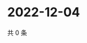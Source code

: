 # 2022-12-04

共 0 条

<!-- BEGIN WEIBO -->
<!-- 最后更新时间 Sun Dec 04 2022 22:12:26 GMT+0800 (China Standard Time) -->

<!-- END WEIBO -->
